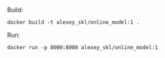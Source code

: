 
Build:
~~~
docker build -t alexey_skl/online_model:1 .
~~~

Run:
~~~
docker run -p 8000:8000 alexey_skl/online_model:1
~~~